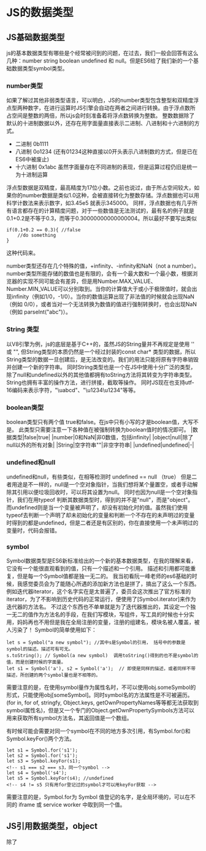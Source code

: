 # JS的数据类型

## JS基础数据类型
js的基本数据类型有哪些是个经常被问到的问题，在过去，我们一般会回答有这么几种：number string boolean undefined 和 null。但是ES6给了我们新的一个基础数据类型symbol类型。

### number类型
如果了解过其他非弱类型语言，可以明白，JS的number类型包含整型和双精度浮点型两种数字，在进行运算时JS引擎会自动在两者之间进行转换。由于浮点数所占空间是整数的两倍，所以js会时刻准备着将浮点数转换为整数。
整数数据除了默认的十进制数据以外，还存在用字面量直接表示二进制、八进制和十六进制的方式。
* 二进制 0b1111
* 八进制 0o1234 (还有01234这种直接以0开头表示八进制数的方式，但是已在ES6中被废止)
* 十六进制 0x1abc
虽然字面量存在不同进制的表现，但是运算过程仍旧是统一为十进制运算

浮点型数据是双精度，最高精度为17位小数。之前也说过，由于所占空间较大，如果你的number数据是类似1.0这种，会被直接转化为整数存储。浮点数据也可以用科学计数法来表示数字，如3.45e5 就表示345000。
同样，浮点数据也有几乎所有语言都存在的计算精度问题，对于一些数值是无法测试的，最有名的例子就是0.1+0.2是不等于0.3，而等于0.30000000000000004。所以最好不要写出类似
    
    if(0.1+0.2 == 0.3){ //false
        //do something
    }
这种代码来。

number类型还存在几个特殊的值，+infinity、-infinity和NaN（not a number）。
number类型所能存储的数值也是有限的，会有一个最大数和一个最小数，根据浏览器的实现不同可能会有差异，但是用Number.MAX_VALUE、Number.MIN_VALUE可以分别取到。当你的计算值大于或小于极限值时，就会出现infinity（例如1/0，-1/0）。当你的数值运算出现了非法值的时候就会出现NaN（例如 0/0），或者当对一个无法转换为数值的值进行强制转换时，也会出现NaN（例如 parseInt("abc")）。

### String 类型
以V8引擎为例，js的底层是基于C++的，虽然JS的String量并不再规定是使用 '' 或 "", 但String类型的本质仍然是一个经过封装的const char* 类型的数据，所以String类型的数据一旦创建后，是无法改变的。我们的用法只能将原有字符串销毁并创建一个新的字符串。
同时String类型也是一个在JS中使用十分广泛的类型，除了null和undefined以外的其他值都拥有toString方法将其转变为字符串类型。
String也拥有丰富的操作方法，进行拼接，截取等操作。
同时JS现在也支持utf-16编码来表示字符，"\uabcd"、"\u1234\u1234"等等。

### boolean类型
boolean类型只有两个值 true和false。在js中只有小写的才是boolean值，大写不是。
此类型只需要注意一下各种值在被强制转换为boolean值时的情况即可。
|数据类型|false|true|
|number|0和NaN|非0数值，包括infinity|
|object|null|除了null以外的所有对象|
|String|空字符串""|非空字符串|
|undefined|undefined|-|

### undefined和null
undefined和null，有些类似，在相等检测时 undefined == null （true）
但是二者用途是不一样的，null是一个空对象指针，当我们想将某个量置空，或者手动解除其引用以便垃圾回收时，可以将其设置为null。
同时也因为null是一个空对象指针，我们在用typeof 判断其数据类型时，得到的并不是"null"，而是"object"。
而undefined则是当一个变量被声明了，却没有初始化时的值。虽然我们使用typeof去判断一个声明了却未初始化的变量和判断一个不存在的未声明过的变量时得到的都是undefined，但是二者还是有区别的，你在直接使用一个未声明过的变量时，代码会报错。

### symbol
Symbol数据类型是ES6新标准给出的一个新的基本数据类型，在我的理解来看，它没有一个能很直观看到的值，只有一个描述和一个引用。 描述和引用都可能重复，但是每一个Symbol值都是独一无二的。
我当初看阮一峰老师的es6基础的时候，我感觉委员会为了能随心所遇的添加新方法也是拼了，搞出了这么一个东西。例如迭代器iterator，这个名字实在是太普遍了，委员会这次推出了官方标准的iterator，为了不影响到历史代码的正常运行，便使用了[Symbol.iterator]来作为迭代器的方法名。
不过这个东西也不单单就是为了迭代器推出的，其设定一个独一无二的值作为方法名的手段，在我们写模块，写组件，写工具的时候也十分实用，妈妈再也不用但是我在全局注册的变量，注册的组建名，模块名被人覆盖，被人污染了！
Symbol的简单使用如下：

    let s = Symbol("a new symbol"); //其中s是Symbol的引用， 括号中的参数是symbol的描述。描述可有可无。
    s.toString(); // Symbol(a new symbol)  调用toString()得到的也不是symbol的值，而是创建时候的字面量。
    let s1 = Symbol('a'), s2 = Symbol('a');  // 即使是同样的描述，或者同样不带描述，所创建的两个symbol量也是不相等的。
需要注意的是，在使用symbol量作为属性名时，不可以使用obj.someSymbol的形式，只能使用obj[someSymbol]。同时symbol名的方法属性是不可被遍历。(for in, for of, stringfy, Object.keys, getOwnPropertyNames等等都无法获取到symbol属性名)，但是又一个专门的Object.getOwnPropertySymbols方法可以用来获取所有symbol方法名，其返回值是一个数组。

有时候可能会需要对同一个symbol在不同的地方多次引用，有Symbol.for()和Symbol.keyFor()两个方法。

    let s1 = Symbol.for('s1');
    let s2 = Symbol.for('s1');
    let s3 = Symbol.keyFor(s1);
    <!-- s1 === s2 === s3，同一个symbol -->
    let s4 = Symbol('s4');
    let s5 = Symbol.keyFor(s4); //undefined
    <!-- s4 != s5 只有用for登记过的symbol才可以用keyFor获取 -->
需要注意的是，Symbol.for为 Symbol 值登记的名字，是全局环境的，可以在不同的 iframe 或 service worker 中取到同一个值。


## JS引用数据类型，object
 除了

